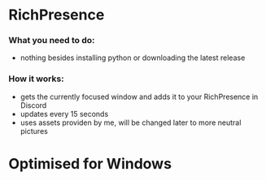 # RichPresence

### What you need to do:
   - nothing besides installing python or downloading the latest release

### How it works:
   - gets the currently focused window and adds it to your RichPresence in Discord <br>
   - updates every 15 seconds<br>
   - uses assets providen by me, will be changed later to more neutral pictures




# Optimised for Windows

